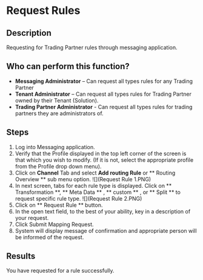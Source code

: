 # Request Rules
## Description
Requesting for Trading Partner rules through messaging application.
## Who can perform this function?
* **Messaging Administrator** – Can request all types rules for any Trading Partner
* **Tenant Administrator** – Can request all types rules for Trading Partner owned by their Tenant (Solution).
* **Trading Partner Administrator** - Can request all types rules for trading partners they are administrators of.

## Steps
1. Log into Messaging application.
2. Verify that the Profile displayed in the top left corner of the screen is that which you wish to modify. (If it is not, select the appropriate profile from the Profile drop down menu).
3. Click on **Channel** Tab and select **Add routing Rule** or ** Routing Overview ** sub menu option.
![](Request Rule 1.PNG)
4.  In next screen, tabs for each rule type is displayed. Click on ** Transformation **, ** Meta Data ** , ** custom ** , or ** Split ** to request specific rule type.
![](Request Rule 2.PNG)
5. Click on ** Request Rule ** button.
6. In the open text field, to the best of your ability, key in a description of your request.
7. Click Submit Mapping Request.
8. System will display message of confirmation and appropriate person will be informed of the request.

## **Results**
You have requested for a rule successfully.
